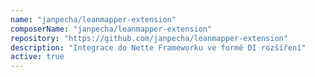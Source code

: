```yaml
---
name: "janpecha/leanmapper-extension"
composerName: "janpecha/leanmapper-extension"
repository: "https://github.com/janpecha/leanmapper-extension"
description: "Integrace do Nette Frameworku ve formě DI rozšíření"
active: true
---
```

